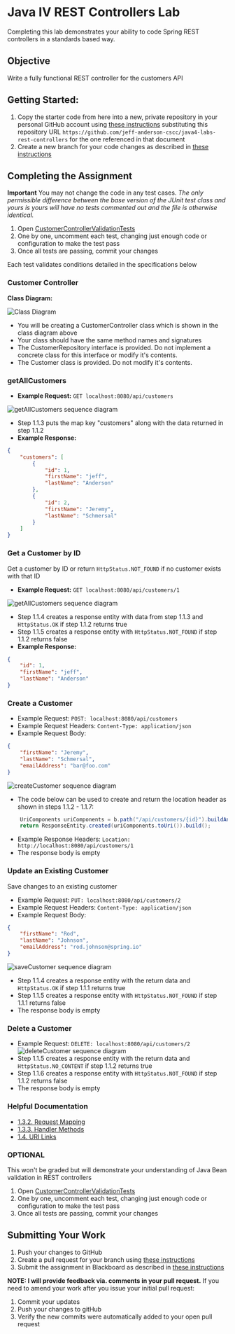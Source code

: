 # Java IV REST Controllers Lab

Completing this lab demonstrates your ability to code Spring REST
controllers in a standards based way.

## Objective

Write a fully functional REST controller for the customers API

## Getting Started:

1. Copy the starter code from here into a new, private repository in your personal GitHub account using [these instructions](https://github.com/jeff-anderson-cscc/submitting-assignments-lab#copy-the-starter-code-into-a-new-private-repository-in-your-personal-github-account) substituting this repository URL ``https://github.com/jeff-anderson-cscc/java4-labs-rest-controllers`` for the one referenced in that document
2. Create a new branch for your code changes as described in [these instructions](https://github.com/jeff-anderson-cscc/submitting-assignments-lab#before-you-start-coding)

## Completing the Assignment

__Important__ You may not change the code in any test cases. _The only permissible difference between the base version of the JUnit test class and yours is yours will have no tests commented out and the file is otherwise identical._

1. Open [CustomerControllerValidationTests](src/test/java/edu/cscc/java4/rest/CustomerControllerValidationTests.java)
1. One by one, uncomment each test, changing just enough code or configuration to make the test pass
1. Once all tests are passing, commit your changes

Each test validates conditions detailed in the specifications below

### Customer Controller

**Class Diagram:**

![Class Diagram](doc/images/class-diagram.png) 
* You will be creating a CustomerController class which is shown in the class diagram above
* Your class should have the same method names and signatures
* The CustomerRepository interface is provided. Do not implement a concrete class for this interface or modify it's contents.
* The Customer class is provided. Do not modify it's contents.

### getAllCustomers

* **Example Request:** ``GET localhost:8080/api/customers``

![getAllCustomers sequence diagram](doc/images/getAllCustomers-sequence.png)
* Step 1.1.3 puts the map key "customers" along with the data returned in step 1.1.2
* **Example Response:**
```json
{
    "customers": [
        {
            "id": 1,
            "firstName": "jeff",
            "lastName": "Anderson"
        },
        {
            "id": 2,
            "firstName": "Jeremy",
            "lastName": "Schmersal"
        }
    ]
}
```

### Get a Customer by ID

Get a customer by ID or return ``HttpStatus.NOT_FOUND`` if no customer exists with that ID

* **Example Request:** ``GET localhost:8080/api/customers/1``

![getAllCustomers sequence diagram](doc/images/getCustomer-sequence.png)
* Step 1.1.4 creates a response entity with data from step 1.1.3 and ``HttpStatus.OK`` if step 1.1.2 returns true
* Step 1.1.5 creates a response entity with ``HttpStatus.NOT_FOUND`` if step 1.1.2 returns false
* **Example Response:**
```json
{
    "id": 1,
    "firstName": "jeff",
    "lastName": "Anderson"
}
```

### Create a Customer

* Example Request: ``POST: localhost:8080/api/customers``
* Example Request Headers: ``Content-Type: application/json`` 
* Example Request Body:
```json
{
	"firstName": "Jeremy",
	"lastName": "Schmersal",
	"emailAddress": "bar@foo.com"
}
```
![createCustomer sequence diagram](doc/images/createCustomer-sequence.png)
* The code below can be used to create and return the location header as shown in steps 1.1.2 - 1.1.7:
```java
    UriComponents uriComponents = b.path("/api/customers/{id}").buildAndExpand(newCustomer.getId());
    return ResponseEntity.created(uriComponents.toUri()).build();
```
* Example Response Headers: ``Location: http://localhost:8080/api/customers/1`` 
* The response body is empty

### Update an Existing Customer

Save changes to an existing customer 

* Example Request: ``PUT: localhost:8080/api/customers/2``
* Example Request Headers: ``Content-Type: application/json`` 
* Example Request Body:
```json
{
	"firstName": "Rod",
	"lastName": "Johnson",
	"emailAddress": "rod.johnson@spring.io"
}
```
![saveCustomer sequence diagram](doc/images/saveCustomer-sequence.png)
* Step 1.1.4 creates a response entity with the return data and ``HttpStatus.OK`` if step 1.1.1 returns true
* Step 1.1.5 creates a response entity with ``HttpStatus.NOT_FOUND`` if step 1.1.1 returns false
* The response body is empty


### Delete a Customer

* Example Request: ``DELETE: localhost:8080/api/customers/2``
![deleteCustomer sequence diagram](doc/images/deleteCustomer-sequence.png)
* Step 1.1.5 creates a response entity with the return data and ``HttpStatus.NO_CONTENT`` if step 1.1.2 returns true
* Step 1.1.6 creates a response entity with ``HttpStatus.NOT_FOUND`` if step 1.1.2 returns false
* The response body is empty

### Helpful Documentation

* [1.3.2. Request Mapping](https://docs.spring.io/spring/docs/current/spring-framework-reference/web.html#mvc-ann-requestmapping)
* [1.3.3. Handler Methods](https://docs.spring.io/spring/docs/current/spring-framework-reference/web.html#mvc-ann-methods)
* [1.4. URI Links](https://docs.spring.io/spring/docs/current/spring-framework-reference/web.html#mvc-uri-building)


### OPTIONAL 

This won't be graded but will demonstrate your understanding of Java Bean validation in REST 
controllers

1. Open [CustomerControllerValidationTests](src/test/java/edu/cscc/java4/rest/CustomerControllerValidationTests.java)
1. One by one, uncomment each test, changing just enough code or configuration to make the test pass
1. Once all tests are passing, commit your changes

## Submitting Your Work

1. Push your changes to GitHub
1. Create a pull request for your branch using [these instructions](https://github.com/jeff-anderson-cscc/submitting-assignments-lab#once-you-are-ready-to-submit-your-work-for-grading)
1. Submit the assignment in Blackboard as described in [these instructions](https://github.com/jeff-anderson-cscc/submitting-assignments-lab#once-your-pull-request-is-created-and-i-am-added-as-a-reviewer)

__NOTE: I will provide feedback via. comments in your pull request.__
If you need to amend your work after you issue your initial pull request:

1. Commit your updates
1. Push your changes to gitHub
1. Verify the new commits were automatically added to your open pull request
